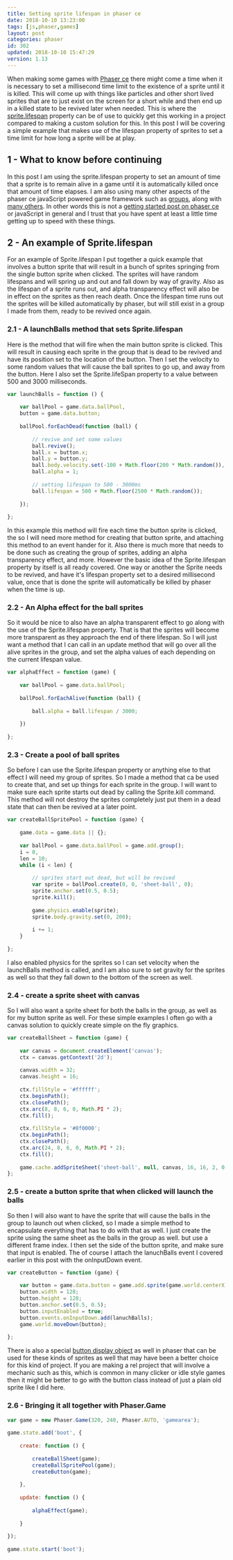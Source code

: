 ```yaml
---
title: Setting sprite lifespan in phaser ce
date: 2018-10-10 13:23:00
tags: [js,phaser,games]
layout: post
categories: phaser
id: 302
updated: 2018-10-10 15:47:29
version: 1.13
---
```


When making some games with [Phaser ce](https://photonstorm.github.io/phaser-ce/) there might come a time when it is necessary to set a millisecond time limit to the existence of a sprite until it is killed. This will come up with things like particles and other short lived sprites that are to just exist on the screen for a short while and then end up in a killed state to be revived later when needed. This is where the [sprite.lifespan](https://photonstorm.github.io/phaser-ce/Phaser.Sprite.html#lifespan) property can be of use to quickly get this working in a project compared to making a custom solution for this. In this post I will be covering a simple example that makes use of the lifespan property of sprites to set a time limit for how long a sprite will be at play.

<!-- more -->

## 1 - What to know before continuing

In this post I am using the sprite.lifespan property to set an amount of time that a sprite is to remain alive in a game until it is automatically killed once that amount of time elapses. I am also using many other aspects of the phaser ce javaScript powered game framework such as [groups](/2018/08/24/phaser-groups/), along with [many others](/categories/phaser/). In other words this is not a [getting started post on phaser ce](/2017/10/04/phaser-getting-started/) or javaScript in general and I trust that you have spent at least a little time getting up to speed with these things.

## 2 - An example of Sprite.lifespan

For an example of Sprite.lifespan I put together a quick example that involves a button sprite that will result in a bunch of sprites springing from the single button sprite when clicked. The sprites will have random lifespans and will spring up and out and fall down by way of gravity. Also as the lifespan of a sprite runs out, and alpha transparency effect will also be in effect on the sprites as then reach death. Once the lifespan time runs out the sprites will be killed automatically by phaser, but will still exist in a group I made from them, ready to be revived once again.

### 2.1 - A launchBalls method that sets Sprite.lifespan

Here is the method that will fire when the main button sprite is clicked. This will result in causing each sprite in the group that is dead to be revived and have its position set to the location of the button. Then I set the velocity to some random values that will cause the ball sprites to go up, and away from the button. Here I also set the Sprite.lifeSpan property to a value between 500 and 3000 milliseconds.

```js
var launchBalls = function () {
 
    var ballPool = game.data.ballPool,
    button = game.data.button;
 
    ballPool.forEachDead(function (ball) {
 
        // revive and set some values
        ball.revive();
        ball.x = button.x;
        ball.y = button.y;
        ball.body.velocity.set(-100 + Math.floor(200 * Math.random()), Math.floor(-50 - 150 * Math.random()));
        ball.alpha = 1;
 
        // setting lifespan to 500 - 3000ms
        ball.lifespan = 500 + Math.floor(2500 * Math.random());
 
    });
 
};
```

In this example this method will fire each time the button sprite is clicked, the so I will need more method for creating that button sprite, and attaching this method to an event hander for it. Also there is much more that needs to be done such as creating the group of sprites, adding an alpha transparency effect, and more. However the basic idea of the Sprite.lifespan property by itself is all ready covered. One way or another the Sprite needs to be revived, and have it's lifespan property set to a desired millisecond value, once that is done the sprite will automatically be killed by phaser when the time is up.


### 2.2 - An Alpha effect for the ball sprites

So it would be nice to also have an alpha transparent effect to go along with the use of the Sprite.lifespan property. That is that the sprites will become more transparent as they approach the end of there lifespan. So I will just want a method that I can call in an update method that will go over all the alive sprites in the group, and set the alpha values of each depending on the current lifespan value.

```js
var alphaEffect = function (game) {
 
    var ballPool = game.data.ballPool;
 
    ballPool.forEachAlive(function (ball) {
 
        ball.alpha = ball.lifespan / 3000;
 
    })
 
};
```

### 2.3 - Create a pool of ball sprites

So before I can use the Sprite.lifespan property or anything else to that effect I will need my group of sprites. So I made a method that ca be used to create that, and set up things for each sprite in the group. I will want to make sure each sprite starts out dead by calling the Sprite.kill command. This method will not destroy the sprites completely just put them in a dead state that can then be revived at a later point.

```js
var createBallSpritePool = function (game) {
 
    game.data = game.data || {};
 
    var ballPool = game.data.ballPool = game.add.group();
    i = 0,
    len = 10;
    while (i < len) {
 
        // sprites start out dead, but will be revived
        var sprite = ballPool.create(0, 0, 'sheet-ball', 0);
        sprite.anchor.set(0.5, 0.5);
        sprite.kill();
 
        game.physics.enable(sprite);
        sprite.body.gravity.set(0, 200);
 
        i += 1;
    }
 
};
```

I also enabled physics for the sprites so I can set velocity when the launchBalls method is called, and I am also sure to set gravity for the sprites as well so that they fall down to the bottom of the screen as well.

### 2.4 - create a sprite sheet with canvas

So I will also want a sprite sheet for both the balls in the group, as well as for my button sprite as well. For these simple examples I often go with a canvas solution to quickly create simple on the fly graphics.

```js
var createBallSheet = function (game) {
 
    var canvas = document.createElement('canvas');
    ctx = canvas.getContext('2d');
 
    canvas.width = 32;
    canvas.height = 16;
 
    ctx.fillStyle = '#ffffff';
    ctx.beginPath();
    ctx.closePath();
    ctx.arc(8, 8, 6, 0, Math.PI * 2);
    ctx.fill();
 
    ctx.fillStyle = '#8f0000';
    ctx.beginPath();
    ctx.closePath();
    ctx.arc(24, 8, 6, 0, Math.PI * 2);
    ctx.fill();
 
    game.cache.addSpriteSheet('sheet-ball', null, canvas, 16, 16, 2, 0, 0);
};
```

### 2.5 - create a button sprite that when clicked will launch the balls

So then I will also want to have the sprite that will cause the balls in the group to launch out when clicked, so I made a simple method to encapsulate everything that has to do with that as well. I just create the sprite using the same sheet as the balls in the group as well. but use a different frame index. I then set the side of the button sprite, and make sure that input is enabled. The of course I attach the lanuchBalls event I covered earlier in this post with the onInputDown event.

```js
var createButton = function (game) {
 
    var button = game.data.button = game.add.sprite(game.world.centerX, game.world.centerY, 'sheet-ball', 1);
    button.width = 128;
    button.height = 128;
    button.anchor.set(0.5, 0.5);
    button.inputEnabled = true;
    button.events.onInputDown.add(lanuchBalls);
    game.world.moveDown(button);
 
};
```

There is also a special [button display object](/2018/08/14/phaser-buttons/) as well in phaser that can be used for these kinds of sprites as well that may have been a better choice for this kind of project. If you are making a rel project that will involve a mechanic such as this, which is common in many clicker or idle style games then it might be better to go with the button class instead of just a plain old sprite like I did here.

### 2.6 - Bringing it all together with Phaser.Game

```js
var game = new Phaser.Game(320, 240, Phaser.AUTO, 'gamearea');
 
game.state.add('boot', {
 
    create: function () {
 
        createBallSheet(game);
        createBallSpritePool(game);
        createButton(game);
 
    },
 
    update: function () {
 
        alphaEffect(game);
 
    }
 
});
 
game.state.start('boot');
```